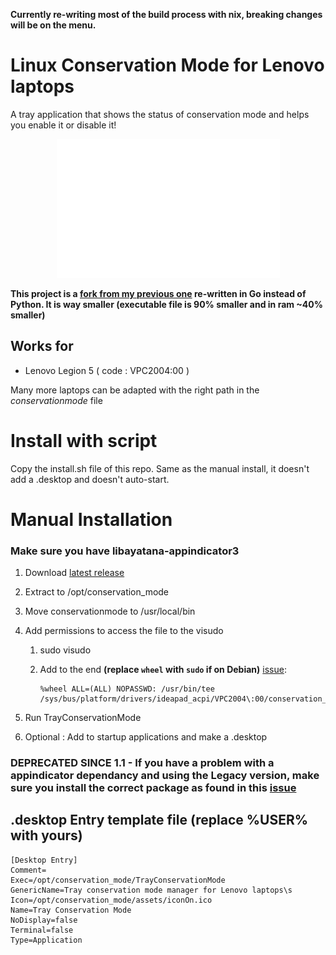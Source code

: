 **Currently re-writing most of the build process with nix, breaking changes will be on the menu.**
# Linux Conservation Mode for Lenovo laptops

A tray application that shows the status of conservation mode and helps you enable it or disable it!

<p align="center">
  <img src="https://github.com/liperium/Linux-Conservation-Mode-Utility/blob/master/demo.gif" alt="Demo of the tray service"/>
</p>

**This project is a [fork from my previous one](https://github.com/liperium/Linux-Conservation-Mode-For-Lenovo) re-written in Go instead of Python. It is way smaller (executable file is 90% smaller and in ram ~40% smaller)**

## Works for

- Lenovo Legion 5 ( code : VPC2004:00 )

Many more laptops can be adapted with the right path in the *conservationmode* file

# Install with script

Copy the install.sh file of this repo. Same as the manual install, it doesn't add a .desktop and doesn't auto-start.

# Manual Installation

### Make sure you have libayatana-appindicator3

1. Download [latest release](https://github.com/liperium/Linux-Conservation-Mode-Utility/releases/latest)

2. Extract to /opt/conservation_mode

3. Move conservationmode to /usr/local/bin

4. Add permissions to access the file to the visudo

    1. sudo visudo

    2. Add to the end **(replace ```wheel``` with ```sudo``` if on Debian)** [issue](https://github.com/liperium/Linux-Conservation-Mode-Utility/issues/4):

           %wheel ALL=(ALL) NOPASSWD: /usr/bin/tee /sys/bus/platform/drivers/ideapad_acpi/VPC2004\:00/conservation_mode

5. Run TrayConservationMode

6. Optional : Add to startup applications and make a .desktop

### DEPRECATED SINCE 1.1 - If you have a problem with a appindicator dependancy and using the Legacy version, make sure you install the correct package as found in this [issue](https://github.com/liperium/Linux-Conservation-Mode-Utility/issues/3#issuecomment-1384463218)

## .desktop Entry template file (replace %USER% with yours)

```
[Desktop Entry]
Comment=
Exec=/opt/conservation_mode/TrayConservationMode
GenericName=Tray conservation mode manager for Lenovo laptops\s
Icon=/opt/conservation_mode/assets/iconOn.ico
Name=Tray Conservation Mode
NoDisplay=false
Terminal=false
Type=Application
```
